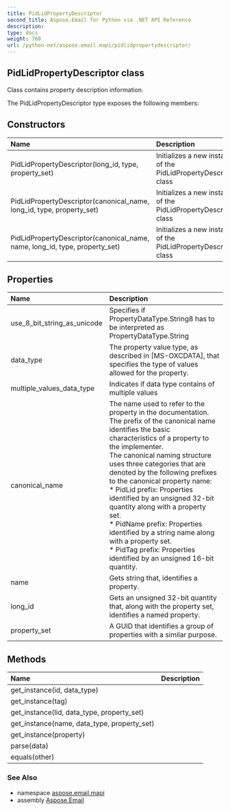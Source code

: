 ```yaml
---
title: PidLidPropertyDescriptor
second_title: Aspose.Email for Python via .NET API Reference
description: 
type: docs
weight: 760
url: /python-net/aspose.email.mapi/pidlidpropertydescriptor/
---
```


## PidLidPropertyDescriptor class

Class contains property description information.

The PidLidPropertyDescriptor type exposes the following members:
## Constructors
| Name | Description |
| :- | :- |
|PidLidPropertyDescriptor(long_id, type, property_set)|Initializes a new instance of the PidLidPropertyDescriptor class|
|PidLidPropertyDescriptor(canonical_name, long_id, type, property_set)|Initializes a new instance of the PidLidPropertyDescriptor class|
|PidLidPropertyDescriptor(canonical_name, name, long_id, type, property_set)|Initializes a new instance of the PidLidPropertyDescriptor class|
## Properties
| Name | Description |
| :- | :- |
|use_8_bit_string_as_unicode|Specifies if PropertyDataType.String8 has to be interpreted as PropertyDataType.String|
|data_type|The property value type, as described in [MS-OXCDATA], that specifies the type of values allowed for the property.|
|multiple_values_data_type|Indicates if data type contains of multiple values|
|canonical_name|The name used to refer to the property in the documentation.<br/>            The prefix of the canonical name identifies the basic characteristics of a property to the implementer. <br/>            The canonical naming structure uses three categories that are denoted by the following prefixes to the canonical property name: <br/>            * PidLid prefix: Properties identified by an unsigned 32-bit quantity along with a property set. <br/>            * PidName prefix: Properties identified by a string name along with a property set.<br/>            * PidTag prefix: Properties identified by an unsigned 16-bit quantity.|
|name|Gets string that, identifies a property.|
|long_id|Gets an unsigned 32-bit quantity that, along with the property set, identifies a named property.|
|property_set|A GUID that identifies a group of properties with a similar purpose.|
## Methods
| Name | Description |
| :- | :- |
|get_instance(id, data_type)|  |
|get_instance(tag)|  |
|get_instance(lid, data_type, property_set)|  |
|get_instance(name, data_type, property_set)|  |
|get_instance(property)|  |
|parse(data)|  |
|equals(other)|  |

### See Also

* namespace [aspose.email.mapi](/email/python-net/aspose.email.mapi/)
* assembly [Aspose.Email](/email/python-net/)

